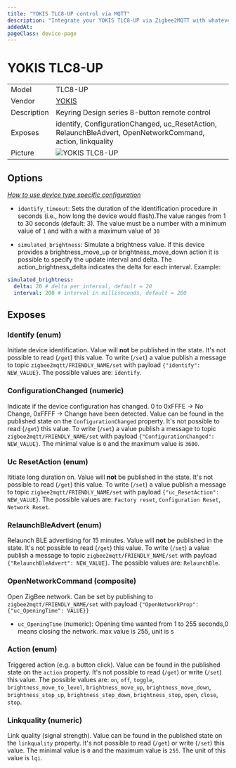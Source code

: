 ```yaml
---
title: "YOKIS TLC8-UP control via MQTT"
description: "Integrate your YOKIS TLC8-UP via Zigbee2MQTT with whatever smart home infrastructure you are using without the vendor's bridge or gateway."
addedAt: 
pageClass: device-page
---
```


<!-- !!!! -->
<!-- ATTENTION: This file is auto-generated through docgen! -->
<!-- You can only edit the "Notes"-Section between the two comment lines "Notes BEGIN" and "Notes END". -->
<!-- Do not use h1 or h2 heading within "## Notes"-Section. -->
<!-- !!!! -->

# YOKIS TLC8-UP

|     |     |
|-----|-----|
| Model | TLC8-UP  |
| Vendor  | [YOKIS](/supported-devices/#v=YOKIS)  |
| Description | Keyring Design series 8-button remote control |
| Exposes | identify, ConfigurationChanged, uc_ResetAction, RelaunchBleAdvert, OpenNetworkCommand, action, linkquality |
| Picture | ![YOKIS TLC8-UP](https://www.zigbee2mqtt.io/images/devices/TLC8-UP.png) |


<!-- Notes BEGIN: You can edit here. Add "## Notes" headline if not already present. -->


<!-- Notes END: Do not edit below this line -->



## Options
*[How to use device type specific configuration](../guide/configuration/devices-groups.md#specific-device-options)*

* `identify_timeout`: Sets the duration of the identification procedure in seconds (i.e., how long the device would flash).The value ranges from 1 to 30 seconds (default: 3). The value must be a number with a minimum value of `1` and with a with a maximum value of `30`

* `simulated_brightness`: Simulate a brightness value. If this device provides a brightness_move_up or brightness_move_down action it is possible to specify the update interval and delta. The action_brightness_delta indicates the delta for each interval. Example:
```yaml
simulated_brightness:
  delta: 20 # delta per interval, default = 20
  interval: 200 # interval in milliseconds, default = 200
```


## Exposes

### Identify (enum)
Initiate device identification.
Value will **not** be published in the state.
It's not possible to read (`/get`) this value.
To write (`/set`) a value publish a message to topic `zigbee2mqtt/FRIENDLY_NAME/set` with payload `{"identify": NEW_VALUE}`.
The possible values are: `identify`.

### ConfigurationChanged (numeric)
Indicate if the device configuration has changed. 0 to 0xFFFE -> No Change, 0xFFFF -> Change have been detected.
Value can be found in the published state on the `ConfigurationChanged` property.
It's not possible to read (`/get`) this value.
To write (`/set`) a value publish a message to topic `zigbee2mqtt/FRIENDLY_NAME/set` with payload `{"ConfigurationChanged": NEW_VALUE}`.
The minimal value is `0` and the maximum value is `3600`.

### Uc ResetAction (enum)
Ititiate long duration on.
Value will **not** be published in the state.
It's not possible to read (`/get`) this value.
To write (`/set`) a value publish a message to topic `zigbee2mqtt/FRIENDLY_NAME/set` with payload `{"uc_ResetAction": NEW_VALUE}`.
The possible values are: `Factory reset`, `Configuration Reset`, `Network Reset`.

### RelaunchBleAdvert (enum)
Relaunch BLE advertising for 15 minutes.
Value will **not** be published in the state.
It's not possible to read (`/get`) this value.
To write (`/set`) a value publish a message to topic `zigbee2mqtt/FRIENDLY_NAME/set` with payload `{"RelaunchBleAdvert": NEW_VALUE}`.
The possible values are: `RelaunchBle`.

### OpenNetworkCommand (composite)
Open ZigBee network.
Can be set by publishing to `zigbee2mqtt/FRIENDLY_NAME/set` with payload `{"OpenNetworkProp": {"uc_OpeningTime": VALUE}}`
- `uc_OpeningTime` (numeric): Opening time wanted from 1 to 255 seconds,0 means closing the network. max value is 255, unit is s

### Action (enum)
Triggered action (e.g. a button click).
Value can be found in the published state on the `action` property.
It's not possible to read (`/get`) or write (`/set`) this value.
The possible values are: `on`, `off`, `toggle`, `brightness_move_to_level`, `brightness_move_up`, `brightness_move_down`, `brightness_step_up`, `brightness_step_down`, `brightness_stop`, `open`, `close`, `stop`.

### Linkquality (numeric)
Link quality (signal strength).
Value can be found in the published state on the `linkquality` property.
It's not possible to read (`/get`) or write (`/set`) this value.
The minimal value is `0` and the maximum value is `255`.
The unit of this value is `lqi`.

